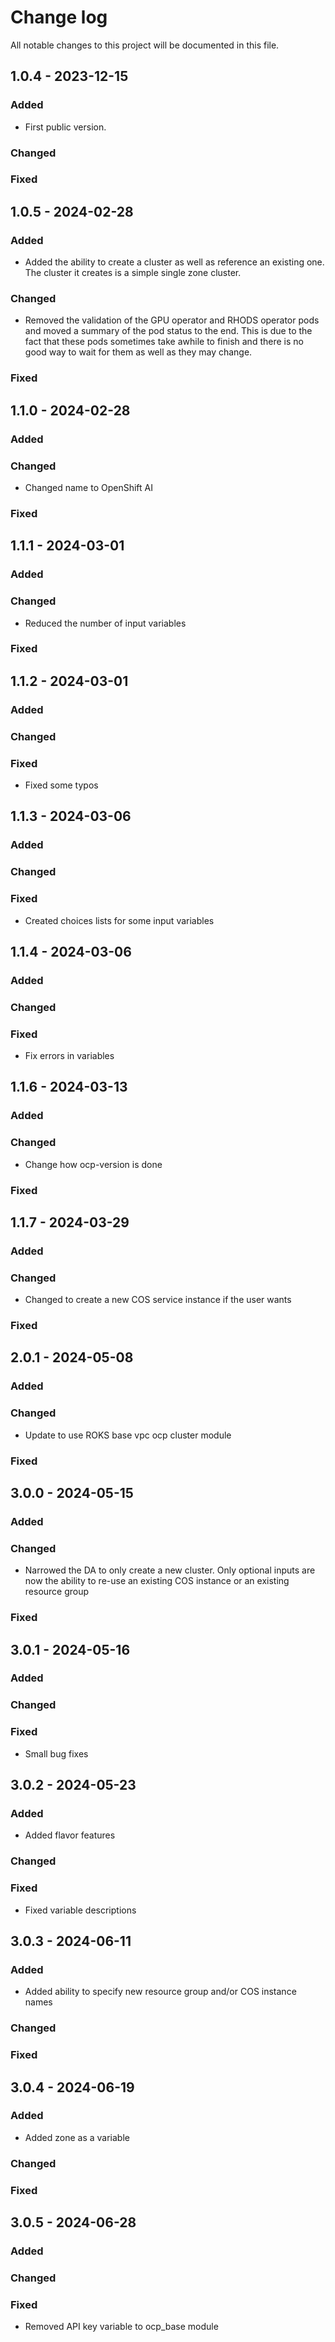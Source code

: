 # Change log

All notable changes to this project will be documented in this file.

## 1.0.4 - 2023-12-15

### Added
   * First public version.
### Changed
### Fixed

## 1.0.5 - 2024-02-28
### Added
   * Added the ability to create a cluster as well as reference an existing one. The cluster it creates is a simple single zone cluster.
### Changed
   * Removed the validation of the GPU operator and RHODS operator pods and moved a summary of the pod status to the end. This is due to the fact that these pods sometimes take awhile to finish and there is no good way to wait for them as well as they may change.
### Fixed

## 1.1.0 - 2024-02-28
### Added
### Changed
   * Changed name to OpenShift AI
### Fixed

## 1.1.1 - 2024-03-01
### Added
### Changed
   * Reduced the number of input variables
### Fixed

## 1.1.2 - 2024-03-01
### Added
### Changed
### Fixed
   * Fixed some typos

## 1.1.3 - 2024-03-06
### Added
### Changed
### Fixed
   * Created choices lists for some input variables

## 1.1.4 - 2024-03-06
### Added
### Changed
### Fixed
   * Fix errors in variables

## 1.1.6 - 2024-03-13
### Added
### Changed
   * Change how ocp-version is done
### Fixed

## 1.1.7 - 2024-03-29
### Added
### Changed
   * Changed to create a new COS service instance if the user wants
### Fixed

## 2.0.1 - 2024-05-08
### Added
### Changed
   * Update to use ROKS base vpc ocp cluster module
### Fixed

## 3.0.0 - 2024-05-15
### Added
### Changed
   * Narrowed the DA to only create a new cluster. Only optional inputs are now the ability to re-use an existing COS instance or an existing resource group
### Fixed

## 3.0.1 - 2024-05-16
### Added
### Changed
### Fixed
  * Small bug fixes

## 3.0.2 - 2024-05-23
### Added
  * Added flavor features
### Changed
### Fixed
  * Fixed variable descriptions

## 3.0.3 - 2024-06-11
### Added
  * Added ability to specify new resource group and/or COS instance names
### Changed
### Fixed

## 3.0.4 - 2024-06-19
### Added
  * Added zone as a variable
### Changed
### Fixed

## 3.0.5 - 2024-06-28
### Added
### Changed
### Fixed
  * Removed API key variable to ocp_base module
